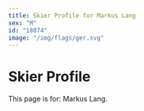 ```yaml
---
title: Skier Profile for Markus Lang
sex: "M"
id: "18074"
image: "/img/flags/ger.svg" 
---
```


# Skier Profile

This page is for: Markus Lang.
    